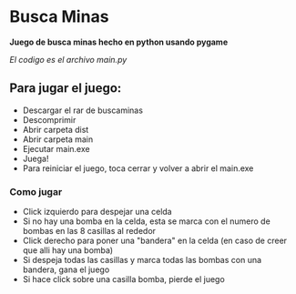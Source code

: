 # Busca Minas
**Juego de busca minas hecho en python usando pygame**

*El codigo es el archivo main.py*

## Para jugar el juego:
- Descargar el rar de buscaminas
- Descomprimir
- Abrir carpeta dist
- Abrir carpeta main
- Ejecutar main.exe
- Juega!
- Para reiniciar el juego, toca cerrar y volver a abrir el main.exe

### Como jugar
- Click izquierdo para despejar una celda
- Si no hay una bomba en la celda, esta se marca con el numero de bombas en las 8 casillas al rededor
- Click derecho para poner una "bandera" en la celda (en caso de creer que alli hay una bomba)
- Si despeja todas las casillas y marca todas las bombas con una bandera, gana el juego
- Si hace click sobre una casilla bomba, pierde el juego
